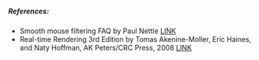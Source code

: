 ##### References:
- Smooth mouse filtering FAQ by Paul Nettle [LINK](http://www.flipcode.com/archives/Smooth_Mouse_Filtering.shtml)
- Real-time Rendering 3rd Edition by Tomas Akenine-Moller, Eric Haines, and Naty Hoffman, AK Peters/CRC Press, 2008 [LINK]()

